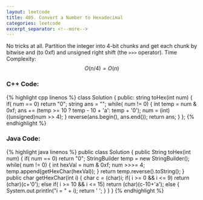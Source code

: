 ```yaml
---
layout: leetcode
title: 405. Convert a Number to Hexadecimal
categories: leetcode
excerpt_separator: <!--more-->
---
```

No tricks at all. Partition the integer into 4-bit chunks and get each chunk by bitwise and (to 0xf) and unsigned right shift (the `>>>` operator). 
Time Complexity: $$O(n/4) = O(n)$$
<!--more-->
### C++ Code:
{% highlight cpp linenos %}
class Solution {
public:
    string toHex(int num) {
        if( num == 0)   return "0";
        string ans = "";
        while( num != 0) {
            int temp = num & 0xf;
            ans += (temp >= 10 ? temp - 10 + 'a': temp + '0');
            num = (int)((unsigned)num >> 4);
        }
        reverse(ans.begin(), ans.end());
        return ans;
    }
};
{% endhighlight %}
### Java Code:
{% highlight java linenos %}
public class Solution {
    public String toHex(int num) {
        if( num == 0)
            return "0";
        StringBuilder temp = new StringBuilder();
        while( num != 0) {
            int hexVal = num & 0xf;
            num >>>= 4;
            temp.append(getHexChar(hexVal));
        }
        return temp.reverse().toString();
    }
    public char getHexChar(int i) {
        char c = (char)i;
        if( i >= 0 && i <= 9)
            return (char)(c+'0');
        else if( i >= 10 && i <= 15)
            return (char)(c-10+'a');
        else {
            System.out.println("i = " + i);
            return ' ';
        }
    }
}
{% endhighlight %}
